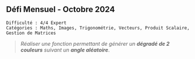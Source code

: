 ## Défi Mensuel - Octobre 2024

```
Difficulté : 4/4 Expert
Catégories : Maths, Images, Trigonométrie, Vecteurs, Produit Scalaire, Gestion de Matrices
```

> *Réaliser une fonction permettant de générer un **dégradé de 2 couleurs** suivant un **angle aléatoire***.
